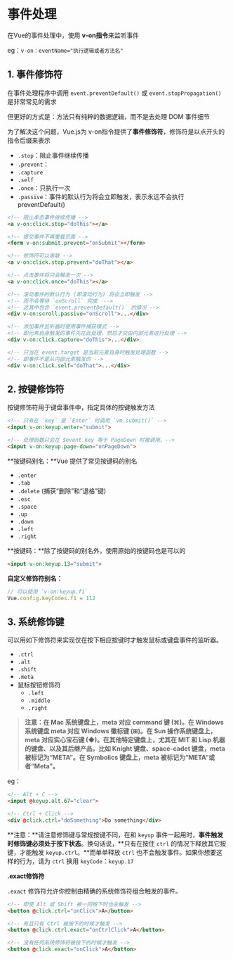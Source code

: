 # 事件处理

在Vue的事件处理中，使用 **v-on指令**来监听事件

eg：`v-on：eventName="执行逻辑或者方法名"`



## 1. 事件修饰符

在事件处理程序中调用 `event.preventDefault()` 或 `event.stopPropagation()` 是非常常见的需求

但更好的方式是：方法只有纯粹的数据逻辑，而不是去处理 DOM 事件细节

为了解决这个问题，Vue.js为 v-on指令提供了**事件修饰符**，修饰符是以点开头的指令后缀来表示

- `.stop`：阻止事件继续传播
- `.prevent`：
- `.capture`
- `.self`
- `.once`：只执行一次
- `.passive`：事件的默认行为将会立即触发，表示永远不会执行 preventDefault()

~~~HTML
<!-- 阻止单击事件继续传播 -->
<a v-on:click.stop="doThis"></a>

<!-- 提交事件不再重载页面 -->
<form v-on:submit.prevent="onSubmit"></form>

<!-- 修饰符可以串联 -->
<a v-on:click.stop.prevent="doThat"></a>

<!-- 点击事件将只会触发一次 -->
<a v-on:click.once="doThis"></a>

<!-- 滚动事件的默认行为 (即滚动行为) 将会立即触发 -->
<!-- 而不会等待 `onScroll` 完成  -->
<!-- 这其中包含 `event.preventDefault()` 的情况 -->
<div v-on:scroll.passive="onScroll">...</div>

<!-- 添加事件监听器时使用事件捕获模式 -->
<!-- 即元素自身触发的事件先在此处理，然后才交由内部元素进行处理 -->
<div v-on:click.capture="doThis">...</div>

<!-- 只当在 event.target 是当前元素自身时触发处理函数 -->
<!-- 即事件不是从内部元素触发的 -->
<div v-on:click.self="doThat">...</div>
~~~



## 2. 按键修饰符

按键修饰符用于键盘事件中，指定具体的按键触发方法

~~~HTML
<!-- 只有在 `key` 是 `Enter` 时调用 `vm.submit()` -->
<input v-on:keyup.enter="submit">

<!-- 处理函数只会在 $event.key 等于 PageDown 时被调用。-->
<input v-on:keyup.page-down="onPageDown">
~~~

**按键码别名：**Vue 提供了常见按键码的别名

- `.enter`
- `.tab`
- `.delete` (捕获“删除”和“退格”键)
- `.esc`
- `.space`
- `.up`
- `.down`
- `.left`
- `.right`

**按键码：**除了按键码的别名外，使用原始的按键码也是可以的

~~~HTML
<input v-on:keyup.13="submit">
~~~

**自定义修饰符别名：**

~~~js
// 可以使用 `v-on:keyup.f1`
Vue.config.keyCodes.f1 = 112
~~~



## 3. 系统修饰键

可以用如下修饰符来实现仅在按下相应按键时才触发鼠标或键盘事件的监听器。

- `.ctrl`
- `.alt`
- `.shift`
- `.meta`
- 鼠标按钮修饰符
  - `.left`
  - `.middle`
  - `.right`

> **注意：在 Mac 系统键盘上，meta 对应 command 键 (⌘)。在 Windows 系统键盘 meta 对应 Windows 徽标键 (⊞)。在 Sun 操作系统键盘上，meta 对应实心宝石键 (◆)。在其他特定键盘上，尤其在 MIT 和 Lisp 机器的键盘、以及其后继产品，比如 Knight 键盘、space-cadet 键盘，meta 被标记为“META”。在 Symbolics 键盘上，meta 被标记为“META”或者“Meta”。**

eg：

~~~HTML
<!-- Alt + C -->
<input @keyup.alt.67="clear">

<!-- Ctrl + Click -->
<div @click.ctrl="doSomething">Do something</div>
~~~

**注意：**请注意修饰键与常规按键不同，在和 `keyup` 事件一起用时，**事件触发时修饰键必须处于按下状态**。换句话说，**只有在按住 `ctrl` 的情况下释放其它按键，才能触发 `keyup.ctrl`。**而单单释放 `ctrl` 也不会触发事件。如果你想要这样的行为，请为 `ctrl` 换用 `keyCode`：`keyup.17`



**.exact修饰符**

`.exact` 修饰符允许你控制由精确的系统修饰符组合触发的事件。

~~~HTML
<!-- 即使 Alt 或 Shift 被一同按下时也会触发 -->
<button @click.ctrl="onClick">A</button>

<!-- 有且只有 Ctrl 被按下的时候才触发 -->
<button @click.ctrl.exact="onCtrlClick">A</button>

<!-- 没有任何系统修饰符被按下的时候才触发 -->
<button @click.exact="onClick">A</button>
~~~

